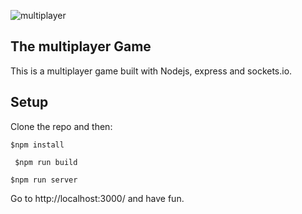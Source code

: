 ![multiplayer](https://user-images.githubusercontent.com/10606291/79117119-28166c00-7d82-11ea-9f4a-ee4cf72ff332.gif)

## The multiplayer Game

This is a multiplayer game built with Nodejs, express and sockets.io.

## Setup

Clone the repo and then:

``` $npm install  ```

``` $npm run build```

``` $npm run server ```
 
Go to http://localhost:3000/  and have fun. 
